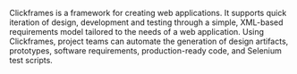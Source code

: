 Clickframes is a framework for creating web applications. It supports quick iteration of design, development and testing through a simple, XML-based requirements model tailored to the needs of a web application. Using Clickframes, project teams can automate the generation of design artifacts, prototypes, software requirements, production-ready code, and Selenium test scripts.